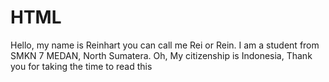 # HTML

Hello, my name is Reinhart you can call me Rei or Rein.
I am a student from SMKN 7 MEDAN, North Sumatera.
Oh, My citizenship is Indonesia, Thank you for taking the time to read this